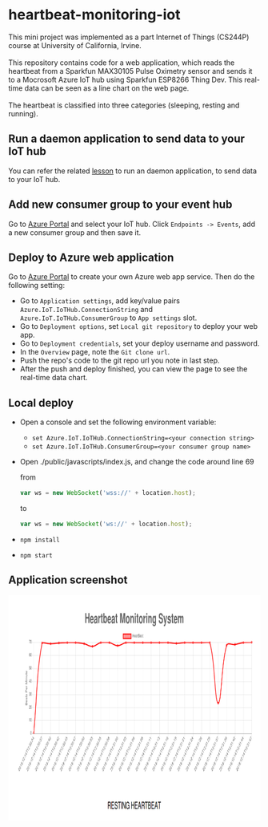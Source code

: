 # heartbeat-monitoring-iot
This mini project was implemented as a part Internet of Things (CS244P) course at University of California, Irvine.<br>
<br>
This repository contains code for a web application, which reads the heartbeat from a Sparkfun MAX30105 Pulse Oximetry sensor and sends it to a Mocrosoft Azure IoT hub using Sparkfun ESP8266 Thing Dev. This real-time data can be seen as a line chart on the web page.<br>
<br>
The heartbeat is classified into three categories (sleeping, resting and running).<br>

## Run a daemon application to send data to your IoT hub
You can refer the related [lesson](https://docs.microsoft.com/en-us/azure/iot-hub/iot-hub-live-data-visualization-in-web-apps) to run an daemon application, to send data to your IoT hub.

## Add new consumer group to your event hub
Go to [Azure Portal](https://portal.azure.com) and select your IoT hub. Click `Endpoints -> Events`, add a new consumer group and then save it.

## Deploy to Azure web application
Go to [Azure Portal](https://portal.azure.com) to create your own Azure web app service. Then do the following setting:

* Go to `Application settings`, add key/value pairs `Azure.IoT.IoTHub.ConnectionString` and `Azure.IoT.IoTHub.ConsumerGroup` to `App settings` slot.
* Go to `Deployment options`, set `Local git repository` to deploy your web app.
* Go to `Deployment credentials`, set your deploy username and password.
* In the `Overview` page, note the `Git clone url`.
* Push the repo's code to the git repo url you note in last step.
* After the push and deploy finished, you can view the page to see the real-time data chart.

## Local deploy
* Open a console and set the following environment variable:
  * `set Azure.IoT.IoTHub.ConnectionString=<your connection string>`
  * `set Azure.IoT.IoTHub.ConsumerGroup=<your consumer group name>`
* Open ./public/javascripts/index.js, and change the code around line 69

    from
    ```js
    var ws = new WebSocket('wss://' + location.host);
    ```
    to
    ```js
    var ws = new WebSocket('ws://' + location.host);
    ```
* `npm install`
* `npm start`

## Application screenshot

<p align="center">
  <img src="./app_screenshot.png" alt="Application Screenshot"
       width="750" height="450">
</p>
